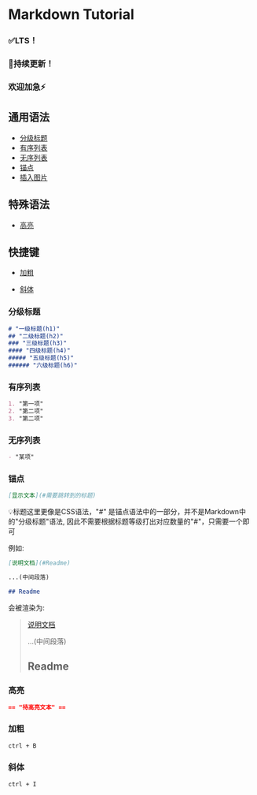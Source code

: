 # Markdown Tutorial

### ✅LTS！

### 🚧持续更新！

### 欢迎加急⚡

## 通用语法

- [分级标题](#分级标题)
- [有序列表](#有序列表)
- [无序列表](#无序列表)
- [锚点](#锚点)
- [插入图片](#插入图片)

## 特殊语法

- [高亮](#高亮)

## 快捷键

- [加粗](#加粗)

- [斜体](#斜体)



### 分级标题

``` markdown
# "一级标题(h1)"
## "二级标题(h2)"
### "三级标题(h3)"
#### "四级标题(h4)"
##### "五级标题(h5)"
###### "六级标题(h6)"
```




### 有序列表

```markdown
1. "第一项"
2. "第二项"
3. "第二项"
```




### 无序列表

``` markdown
- "某项"
```



### 锚点

``` markdown
[显示文本](#需要跳转到的标题)
```

💡标题这里更像是CSS语法，"#" 是锚点语法中的一部分，并不是Markdown中的"分级标题"语法, 因此不需要根据标题等级打出对应数量的"#"，只需要一个即可

例如:

``` markdown
[说明文档](#Readme)

...(中间段落)

## Readme

```

会被渲染为: 

> [说明文档](#Readme)
>
> 
>
> ...(中间段落)
>
> 
>
> ## Readme
>
> 



### 高亮

``` markdown
== "待高亮文本" ==
```



### 加粗

``` markdown
ctrl + B
```



### 斜体

``` markdown
ctrl + I
```

